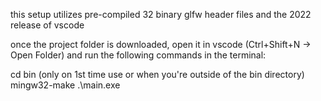 this setup utilizes pre-compiled 32 binary glfw header files and the 2022 release of vscode

once the project folder is downloaded, open it in vscode (Ctrl+Shift+N -> Open Folder) and run the following commands in the terminal:

cd bin  (only on 1st time use or when you're outside of the bin directory)
mingw32-make
.\main.exe
